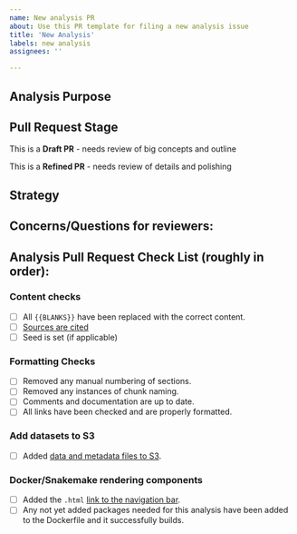 ```yaml
---
name: New analysis PR
about: Use this PR template for filing a new analysis issue
title: 'New Analysis'
labels: new analysis
assignees: ''

---
```


## Analysis Purpose

<!-- What new analysis issue(s) does your PR address? -->

## Pull Request Stage

<!-- Select one of these and delete the other to let the reviewer know what stage this analysis example is at -->

This is a **Draft PR** - needs review of big concepts and outline

This is a **Refined PR** - needs review of details and polishing

<!-- In the case of the Refined PR, link the draft PR here -->

## Strategy

<!-- What was your strategy for this new or edited analysis? -->

<!-- Is there anything you found out in implementation that required you to shift strategies from what was originally discussed? -->

## Concerns/Questions for reviewers:

<!-- Are there any items you would like the reviewer to take an extra close look? -->

<!-- Any results that don't quite make sense? -->

<!-- Anywhere that you are unsure about wording or how to guide the user? -->

## Analysis Pull Request Check List (roughly in order):

### Content checks
* [ ] All `{{BLANKS}}` have been replaced with the correct content.
* [ ] [Sources are cited](https://github.com/AlexsLemonade/refinebio-examples/blob/master/CONTRIBUTING.md#citing-sources-in-text)
* [ ] Seed is set (if applicable)

### Formatting Checks
* [ ] Removed any manual numbering of sections.
* [ ] Removed any instances of chunk naming.
* [ ] Comments and documentation are up to date.
* [ ] All links have been checked and are properly formatted.

### Add datasets to S3
* [ ] Added [data and metadata files to S3](https://github.com/AlexsLemonade/refinebio-examples/blob/master/CONTRIBUTING.md#adding-datasets-to-the-S3-bucket).

### Docker/Snakemake rendering components
* [ ] Added the `.html` [link to the navigation bar](https://github.com/AlexsLemonade/refinebio-examples/blob/master/CONTRIBUTING.md#add-new-analyses-to-the-navbar).
* [ ] Any not yet added packages needed for this analysis have been added to the Dockerfile and it successfully builds.

